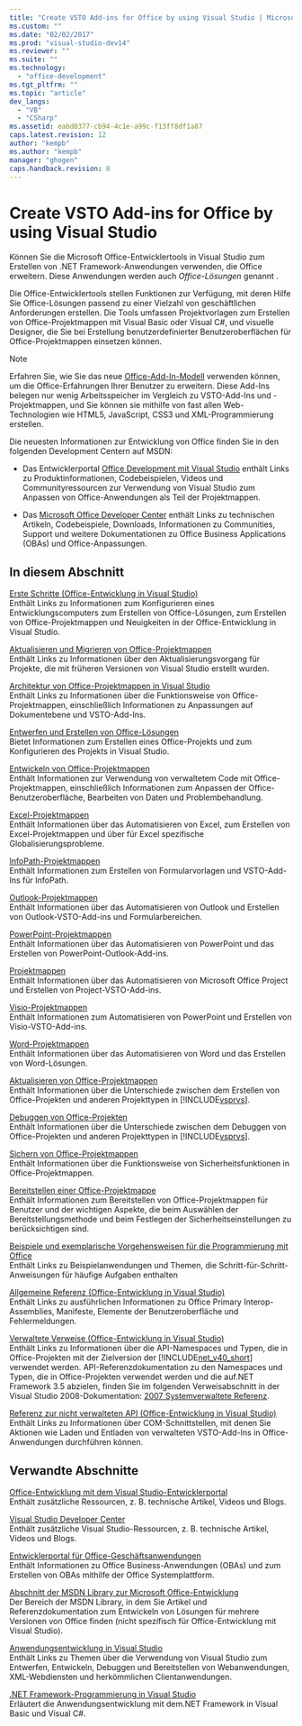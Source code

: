 ```yaml
---
title: "Create VSTO Add-ins for Office by using Visual Studio | Microsoft Docs"
ms.custom: ""
ms.date: "02/02/2017"
ms.prod: "visual-studio-dev14"
ms.reviewer: ""
ms.suite: ""
ms.technology: 
  - "office-development"
ms.tgt_pltfrm: ""
ms.topic: "article"
dev_langs: 
  - "VB"
  - "CSharp"
ms.assetid: eabd0377-cb94-4c1e-a99c-f13ff8df1a87
caps.latest.revision: 12
author: "kempb"
ms.author: "kempb"
manager: "ghogen"
caps.handback.revision: 8
---
```

# Create VSTO Add-ins for Office by using Visual Studio
  Können Sie die Microsoft Office\-Entwicklertools in Visual Studio zum Erstellen von .NET Framework\-Anwendungen verwenden, die Office erweitern. Diese Anwendungen werden auch *Office\-Lösungen* genannt .  
  
 Die Office\-Entwicklertools stellen Funktionen zur Verfügung, mit deren Hilfe Sie Office\-Lösungen passend zu einer Vielzahl von geschäftlichen Anforderungen erstellen. Die Tools umfassen Projektvorlagen zum Erstellen von Office\-Projektmappen mit Visual Basic oder Visual C\#, und visuelle Designer, die Sie bei Erstellung benutzerdefinierter Benutzeroberflächen für Office\-Projektmappen einsetzen können.  
  
> [!NOTE]  
>  Erfahren Sie, wie Sie das neue [Office\-Add\-In\-Modell](https://msdn.microsoft.com/en-us/library/office/jj220082.aspx) verwenden können, um die Office\-Erfahrungen Ihrer Benutzer zu erweitern. Diese Add\-Ins belegen nur wenig Arbeitsspeicher im Vergleich zu VSTO\-Add\-Ins und \-Projektmappen, und Sie können sie mithilfe von fast allen Web\-Technologien wie HTML5, JavaScript, CSS3 und XML\-Programmierung erstellen.  
  
 Die neuesten Informationen zur Entwicklung von Office finden Sie in den folgenden Development Centern auf MSDN:  
  
-   Das Entwicklerportal [Office Development mit Visual Studio](http://go.microsoft.com/fwlink/?LinkId=123844) enthält Links zu Produktinformationen, Codebeispielen, Videos und Communityressourcen zur Verwendung von Visual Studio zum Anpassen von Office\-Anwendungen als Teil der Projektmappen.  
  
-   Das [Microsoft Office Developer Center](http://go.microsoft.com/fwlink/?LinkId=83467) enthält Links zu technischen Artikeln, Codebeispiele, Downloads, Informationen zu Communities, Support und weitere Dokumentationen zu Office Business Applications \(OBAs\) und Office\-Anpassungen.  
  
## In diesem Abschnitt  
 [Erste Schritte &#40;Office-Entwicklung in Visual Studio&#41;](../vsto/getting-started-office-development-in-visual-studio.md)  
 Enthält Links zu Informationen zum Konfigurieren eines Entwicklungscomputers zum Erstellen von Office\-Lösungen, zum Erstellen von Office\-Projektmappen und Neuigkeiten in der Office\-Entwicklung in Visual Studio.  
  
 [Aktualisieren und Migrieren von Office-Projektmappen](../vsto/upgrading-and-migrating-office-solutions.md)  
 Enthält Links zu Informationen über den Aktualisierungsvorgang für Projekte, die mit früheren Versionen von Visual Studio erstellt wurden.  
  
 [Architektur von Office-Projektmappen in Visual Studio](../vsto/architecture-of-office-solutions-in-visual-studio.md)  
 Enthält Links zu Informationen über die Funktionsweise von Office\-Projektmappen, einschließlich Informationen zu Anpassungen auf Dokumentebene und VSTO\-Add\-Ins.  
  
 [Entwerfen und Erstellen von Office-Lösungen](../vsto/designing-and-creating-office-solutions.md)  
 Bietet Informationen zum Erstellen eines Office\-Projekts und zum Konfigurieren des Projekts in Visual Studio.  
  
 [Entwickeln von Office-Projektmappen](../vsto/developing-office-solutions.md)  
 Enthält Informationen zur Verwendung von verwaltetem Code mit Office\-Projektmappen, einschließlich Informationen zum Anpassen der Office\-Benutzeroberfläche, Bearbeiten von Daten und Problembehandlung.  
  
 [Excel-Projektmappen](../vsto/excel-solutions.md)  
 Enthält Informationen über das Automatisieren von Excel, zum Erstellen von Excel\-Projektmappen und über für Excel spezifische Globalisierungsprobleme.  
  
 [InfoPath-Projektmappen](../vsto/infopath-solutions.md)  
 Enthält Informationen zum Erstellen von Formularvorlagen und VSTO\-Add\-Ins für InfoPath.  
  
 [Outlook-Projektmappen](../vsto/outlook-solutions.md)  
 Enthält Informationen über das Automatisieren von Outlook und Erstellen von Outlook\-VSTO\-Add\-ins und Formularbereichen.  
  
 [PowerPoint-Projektmappen](../vsto/powerpoint-solutions.md)  
 Enthält Informationen über das Automatisieren von PowerPoint und das Erstellen von PowerPoint\-Outlook\-Add\-ins.  
  
 [Projektmappen](../vsto/project-solutions.md)  
 Enthält Informationen über das Automatisieren von Microsoft Office Project und Erstellen von Project\-VSTO\-Add\-ins.  
  
 [Visio-Projektmappen](../vsto/visio-solutions.md)  
 Enthält Informationen zum Automatisieren von PowerPoint und Erstellen von Visio\-VSTO\-Add\-ins.  
  
 [Word-Projektmappen](../vsto/word-solutions.md)  
 Enthält Informationen über das Automatisieren von Word und das Erstellen von Word\-Lösungen.  
  
 [Aktualisieren von Office-Projektmappen](../vsto/building-office-solutions.md)  
 Enthält Informationen über die Unterschiede zwischen dem Erstellen von Office\-Projekten und anderen Projekttypen in [!INCLUDE[vsprvs](../sharepoint/includes/vsprvs-md.md)].  
  
 [Debuggen von Office-Projekten](../vsto/debugging-office-projects.md)  
 Enthält Informationen über die Unterschiede zwischen dem Debuggen von Office\-Projekten und anderen Projekttypen in [!INCLUDE[vsprvs](../sharepoint/includes/vsprvs-md.md)].  
  
 [Sichern von Office-Projektmappen](../vsto/securing-office-solutions.md)  
 Enthält Informationen über die Funktionsweise von Sicherheitsfunktionen in Office\-Projektmappen.  
  
 [Bereitstellen einer Office-Projektmappe](../vsto/deploying-an-office-solution.md)  
 Enthält Informationen zum Bereitstellen von Office\-Projektmappen für Benutzer und der wichtigen Aspekte, die beim Auswählen der Bereitstellungsmethode und beim Festlegen der Sicherheitseinstellungen zu berücksichtigen sind.  
  
 [Beispiele und exemplarische Vorgehensweisen für die Programmierung mit Office](../vsto/office-development-samples-and-walkthroughs.md)  
 Enthält Links zu Beispielanwendungen und Themen, die Schritt\-für\-Schritt\-Anweisungen für häufige Aufgaben enthalten  
  
 [Allgemeine Referenz &#40;Office-Entwicklung in Visual Studio&#41;](../vsto/general-reference-office-development-in-visual-studio.md)  
 Enthält Links zu ausführlichen Informationen zu Office Primary Interop\-Assemblies, Manifeste, Elemente der Benutzeroberfläche und Fehlermeldungen.  
  
 [Verwaltete Verweise &#40;Office-Entwicklung in Visual Studio&#41;](../vsto/managed-reference-office-development-in-visual-studio.md)  
 Enthält Links zu Informationen über die API\-Namespaces und Typen, die in Office\-Projekten mit der Zielversion der [!INCLUDE[net_v40_short](../sharepoint/includes/net-v40-short-md.md)] verwendet werden. API\-Referenzdokumentation zu den Namespaces und Typen, die in Office\-Projekten verwendet werden und die auf.NET Framework 3.5 abzielen, finden Sie im folgenden Verweisabschnitt in der Visual Studio 2008\-Dokumentation: [2007 Systemverwaltete Referenz](http://go.microsoft.com/fwlink/?LinkId=160658).  
  
 [Referenz zur nicht verwalteten API &#40;Office-Entwicklung in Visual Studio&#41;](../vsto/unmanaged-api-reference-office-development-in-visual-studio.md)  
 Enthält Links zu Informationen über COM\-Schnittstellen, mit denen Sie Aktionen wie Laden und Entladen von verwalteten VSTO\-Add\-Ins in Office\-Anwendungen durchführen können.  
  
## Verwandte Abschnitte  
 [Office\-Entwicklung mit dem Visual Studio\-Entwicklerportal](http://go.microsoft.com/fwlink/?LinkId=123844)  
 Enthält zusätzliche Ressourcen, z. B. technische Artikel, Videos und Blogs.  
  
 [Visual Studio Developer Center](http://go.microsoft.com/fwlink/?LinkID=99124)  
 Enthält zusätzliche Visual Studio\-Ressourcen, z. B. technische Artikel, Videos und Blogs.  
  
 [Entwicklerportal für Office\-Geschäftsanwendungen](http://go.microsoft.com/fwlink/?LinkId=99125)  
 Enthält Informationen zu Office Business\-Anwendungen \(OBAs\) und zum Erstellen von OBAs mithilfe der Office Systemplattform.  
  
 [Abschnitt der MSDN Library zur Microsoft Office\-Entwicklung](http://go.microsoft.com/fwlink/?LinkId=149870)  
 Der Bereich der MSDN Library, in dem Sie Artikel und Referenzdokumentation zum Entwickeln von Lösungen für mehrere Versionen von Office finden \(nicht spezifisch für Office\-Entwicklung mit Visual Studio\).  
  
 [Anwendungsentwicklung in Visual Studio](http://msdn.microsoft.com/de-de/97490c1b-a247-41fb-8f2c-bc4c201eff68)  
 Enthält Links zu Themen über die Verwendung von Visual Studio zum Entwerfen, Entwickeln, Debuggen und Bereitstellen von Webanwendungen, XML\-Webdiensten und herkömmlichen Clientanwendungen.  
  
 [.NET Framework\-Programmierung in Visual Studio](http://msdn.microsoft.com/de-de/f3f63195-82c6-48e8-a4a0-612810e7d093)  
 Erläutert die Anwendungsentwicklung mit dem.NET Framework in Visual Basic und Visual C\#.  
  
  
